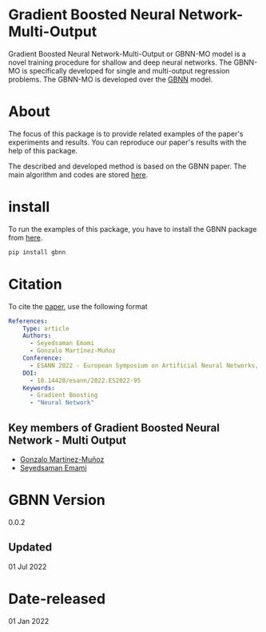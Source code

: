 # Gradient Boosted Neural Network-Multi-Output

Gradient Boosted Neural Network-Multi-Output or GBNN-MO model is a novel training procedure for shallow and deep neural networks. The GBNN-MO is specifically developed for single and multi-output regression problems. The GBNN-MO is developed over the [GBNN](https://github.com/GAA-UAM/GBNN) model.


# About
The focus of this package is to provide related examples of the paper's experiments and results. You can reproduce our paper's results with the help of this package.

The described and developed method is based on the GBNN paper.
The main algorithm and codes are stored [here](https://github.com/GAA-UAM/GBNN).

# install
To run the examples of this package, you have to install the GBNN package from [here](https://github.com/GAA-UAM/GBNN).

```bash
pip install gbnn
```

# Citation
To cite the [paper](https://www.esann.org/sites/default/files/proceedings/2022/ES2022-95.pdf), use the following format

```yaml
References:
    Type: article
    Authors:
      - Seyedsaman Emami
      - Gonzalo Martínez-Muñoz
    Conference:
      - ESANN 2022 - European Symposium on Artificial Neural Networks, Computational Intelligence and Machine Learning
    DOI:
      - 10.14428/esann/2022.ES2022-95
    Keywords:
      - Gradient Boosting
      - "Neural Network"
```


## Key members of Gradient Boosted Neural Network - Multi Output

* [Gonzalo Martínez-Muñoz](https://github.com/gmarmu)
* [Seyedsaman Emami](https://github.com/samanemami)

# GBNN Version 
0.0.2

## Updated
01 Jul 2022

# Date-released
01 Jan 2022
